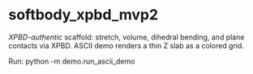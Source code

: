 
# softbody_xpbd_mvp2

*XPBD-authentic* scaffold: stretch, volume, dihedral bending, and plane contacts via XPBD.
ASCII demo renders a thin Z slab as a colored grid.

Run:
  python -m demo.run_ascii_demo
